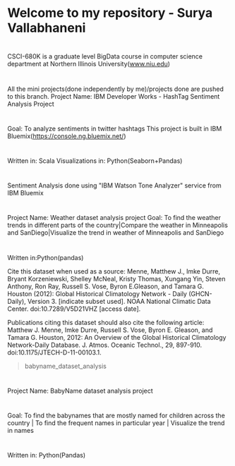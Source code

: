 # Welcome to my repository - Surya Vallabhaneni
#
CSCI-680K is a graduate level BigData course in computer science department at Northern Illinois University(www.niu.edu)
#
All the mini projects(done independently by me)/projects done are pushed to this branch.
Project Name: IBM Developer Works - HashTag Sentiment Analysis Project
#
Goal: To analyze sentiments in twitter hashtags This project is built in IBM Bluemix(https://console.ng.bluemix.net/) 
#
Written in: Scala Visualizations in: Python(Seaborn+Pandas)
#
Sentiment Analysis done using "IBM Watson Tone Analyzer" service from IBM Bluemix

#
Project Name: Weather dataset analysis project Goal: To find the weather trends in different parts of the country|Compare the weather in Minneapolis and SanDiego|Visualize the trend in weather of Minneapolis and SanDiego 
#
Written in:Python(pandas)

Cite this dataset when used as a source: Menne, Matthew J., Imke Durre, Bryant Korzeniewski, Shelley McNeal, Kristy Thomas, Xungang Yin, Steven Anthony, Ron Ray, Russell S. Vose, Byron E.Gleason, and Tamara G. Houston (2012): Global Historical Climatology Network - Daily (GHCN-Daily), Version 3. [indicate subset used]. NOAA National Climatic Data Center. doi:10.7289/V5D21VHZ [access date].

Publications citing this dataset should also cite the following article: Matthew J. Menne, Imke Durre, Russell S. Vose, Byron E. Gleason, and Tamara G. Houston, 2012: An Overview of the Global Historical Climatology Network-Daily Database. J. Atmos. Oceanic Technol., 29, 897-910. doi:10.1175/JTECH-D-11-00103.1.


>babyname_dataset_analysis
#
Project Name: BabyName dataset analysis project
#
Goal: To find the babynames that are mostly named for children across the country | To find the frequent names in particular year | Visualize the trend in names
#
Written in: Python(Pandas)
